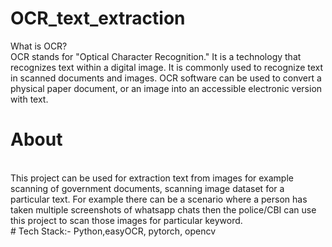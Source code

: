 # OCR_text_extraction
What is OCR?<br /> OCR stands for "Optical Character Recognition." It is a technology that recognizes text within a digital image. It is commonly used to recognize text in scanned documents and images. OCR software can be used to convert a physical paper document, or an image into an accessible electronic version with text.
<br>
# About
<br>
This project can be used for extraction text from images for example scanning of government documents, scanning image dataset for a particular text. For example there can be a scenario where a person has taken multiple screenshots of whatsapp chats then the police/CBI can use this project to scan those images for particular keyword.
<br>
# Tech Stack:- Python,easyOCR, pytorch, opencv
